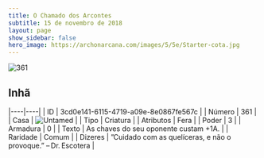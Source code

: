 ```yaml
---
title: O Chamado dos Arcontes
subtitle: 15 de novembro de 2018
layout: page
show_sidebar: false
hero_image: https://archonarcana.com/images/5/5e/Starter-cota.jpg
---
```


![361](https://cdn.keyforgegame.com/media/card_front/pt/341_361_WHJM9F6QF2MF_pt.png)

## Inhã

|----|----|
| ID | 3cd0e141-6115-4719-a09e-8e0867fe567c |
| Número | 361 |
| Casa | ![Untamed](https://archonarcana.com/images/thumb/b/bd/Untamed.png/22px-Untamed.png "Indomados") |
| Tipo | Criatura |
| Atributos | Fera |
| Poder | 3 |
| Armadura | 0 |
| Texto | As chaves do seu oponente custam +1A. |
| Raridade | Comum |
| Dizeres | ”Cuidado com as quelíceras, e não o provoque.” – Dr. Escotera |
